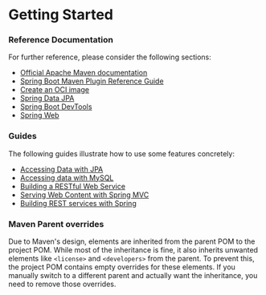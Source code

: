 # Getting Started

### Reference Documentation
For further reference, please consider the following sections:

* [Official Apache Maven documentation](https://maven.apache.org/guides/index.html)
* [Spring Boot Maven Plugin Reference Guide](https://docs.spring.io/spring-boot/3.3.10-SNAPSHOT/maven-plugin)
* [Create an OCI image](https://docs.spring.io/spring-boot/3.3.10-SNAPSHOT/maven-plugin/build-image.html)
* [Spring Data JPA](https://docs.spring.io/spring-boot/3.3.10-SNAPSHOT/reference/data/sql.html#data.sql.jpa-and-spring-data)
* [Spring Boot DevTools](https://docs.spring.io/spring-boot/3.3.10-SNAPSHOT/reference/using/devtools.html)
* [Spring Web](https://docs.spring.io/spring-boot/3.3.10-SNAPSHOT/reference/web/servlet.html)

### Guides
The following guides illustrate how to use some features concretely:

* [Accessing Data with JPA](https://spring.io/guides/gs/accessing-data-jpa/)
* [Accessing data with MySQL](https://spring.io/guides/gs/accessing-data-mysql/)
* [Building a RESTful Web Service](https://spring.io/guides/gs/rest-service/)
* [Serving Web Content with Spring MVC](https://spring.io/guides/gs/serving-web-content/)
* [Building REST services with Spring](https://spring.io/guides/tutorials/rest/)

### Maven Parent overrides

Due to Maven's design, elements are inherited from the parent POM to the project POM.
While most of the inheritance is fine, it also inherits unwanted elements like `<license>` and `<developers>` from the parent.
To prevent this, the project POM contains empty overrides for these elements.
If you manually switch to a different parent and actually want the inheritance, you need to remove those overrides.

